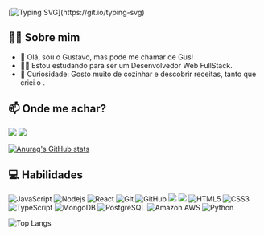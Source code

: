 [![Typing SVG](https://readme-typing-svg.demolab.com/?lines=Olá!+Bem+vindo+ao+meu+perfil!;)](https://git.io/typing-svg)

## 👨‍💻 Sobre mim

- 👋 Olá, sou o Gustavo, mas pode me chamar de Gus!
- 👨‍🎓 Estou estudando para ser um Desenvolvedor Web FullStack.
- 🌱 Curiosidade: Gosto muito de cozinhar e descobrir receitas, tanto que criei o <link>.


## 📫 Onde me achar?

<a target="_blank" href="https://www.linkedin.com/in/gustavo-hideki-guenka-vale"><img src="https://img.shields.io/badge/-LinkedIn-0077B5?style=for-the-badge&logo=Linkedin&logoColor=white"></img></a>
<a target="_blank" href="mailto:gustavohidekiguenka@gmail.com"><img src="https://img.shields.io/badge/-Gmail-D14836?style=for-the-badge&logo=Gmail&logoColor=white"></img></a>



[![Anurag's GitHub stats](https://github-readme-stats.vercel.app/api?username=HidekiGus)](https://github.com/anuraghazra/github-readme-stats)

## 💻 Habilidades

![JavaScript](https://img.shields.io/badge/-JavaScript-black?style=flat-square&logo=javascript)
![Nodejs](https://img.shields.io/badge/-Nodejs-black?style=flat-square&logo=Node.js)
![React](https://img.shields.io/badge/-React-black?style=flat-square&logo=react)
![Git](https://img.shields.io/badge/-Git-black?style=flat-square&logo=git)
![GitHub](https://img.shields.io/badge/-GitHub-181717?style=flat-square&logo=github)
<img src="https://img.shields.io/badge/-Trello-0079BF?style=flat-square&logo=Trello&logoColor=white"/>
<img src="https://img.shields.io/badge/-Slack-E01563?style=flat-square&logo=Slack&logoColor=white"/>
![HTML5](https://img.shields.io/badge/-HTML5-E34F26?style=flat-square&logo=html5&logoColor=white)
![CSS3](https://img.shields.io/badge/-CSS3-1572B6?style=flat-square&logo=css3)
![TypeScript](https://img.shields.io/badge/-TypeScript-007ACC?style=flat-square&logo=typescript)
![MongoDB](https://img.shields.io/badge/-MongoDB-black?style=flat-square&logo=mongodb)
![PostgreSQL](https://img.shields.io/badge/-PostgreSQL-336791?style=flat-square&logo=postgresql)
![Amazon AWS](https://img.shields.io/badge/Amazon%20AWS-232F3E?style=flat-square&logo=amazon-aws)
![Python](https://img.shields.io/badge/-Python-black?style=flat-square&logo=Python)

![Top Langs](https://github-readme-stats.vercel.app/api/top-langs/?username=aemmadi&hide=TeX&layout=compact)

<!---
HidekiGus/HidekiGus is a ✨ special ✨ repository because its `README.md` (this file) appears on your GitHub profile.
You can click the Preview link to take a look at your changes.
--->
